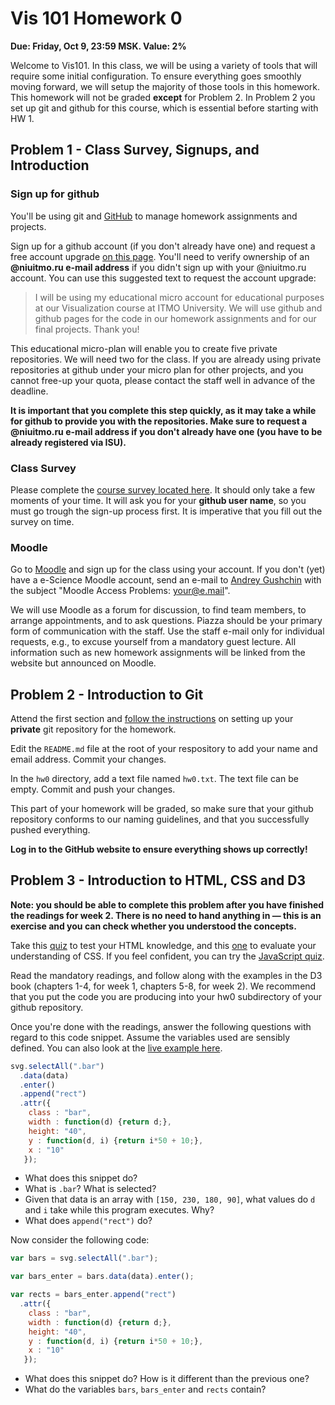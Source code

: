 # Vis 101 Homework 0

**Due: Friday, Oct 9, 23:59 MSK. Value: 2%**

Welcome to Vis101.  In this class, we will be using a variety of tools that will require some initial configuration. To ensure everything goes smoothly moving forward, we will setup the majority of those tools in this homework.  This homework will not be graded **except** for Problem 2. In Problem 2 you set up git and github for this course, which is essential before starting with HW 1.

## Problem 1 - Class Survey, Signups, and Introduction

### Sign up for github

You'll be using git and [GitHub](http://github.com) to manage homework assignments and projects.

Sign up for a github account (if you don't already have one) and request a free account upgrade [on this page](https://github.com/edu). You'll need to verify ownership of an **@niuitmo.ru e-mail address**  if you didn't sign up with your @niuitmo.ru account. You can use this suggested text to request the account upgrade:

>I will be using my educational micro account for educational purposes at our Visualization course at ITMO University. We will use github and github pages for the code in our homework assignments and for our final projects. Thank you!

This educational micro-plan will enable you to create five private repositories. We will need two for the class. If you are already using private repositories at github under your micro plan for other projects, and you cannot free-up your quota, please contact the staff well in advance of the deadline.

**It is important that you complete this step quickly, as it may take a while for github to provide you with the repositories. Make sure to request a @niuitmo.ru e-mail address if you don't already have one (you have to be already registered via ISU).**

### Class Survey
Please complete the [course survey located here](https://docs.google.com/forms/d/1m-ryd-4z4q-G95ULHcilYmC0rHRAJUH8cvidpAn7z5A/viewform). It should only take a few moments of your time. It will ask you for your **github user name**, so you must go trough the sign-up process first. It is imperative that you fill out the survey on time.

### Moodle
Go to [Moodle](http://moodle.escience.ifmo.ru/course/view.php?id=28) and sign up for the class using your account. If you don't (yet) have a e-Science Moodle account, send an e-mail to [Andrey Gushchin](mailto:normokontroller.nii.nkt.itmo@gmail.com ) with the subject "Moodle Access Problems: your@e.mail".

We will use Moodle as a forum for discussion, to find team members, to arrange appointments, and to ask questions. Piazza should be your primary form of communication with the staff. Use the staff e-mail only for individual requests, e.g., to excuse yourself from a mandatory guest lecture. All information such as new homework assignments will be linked from the website but announced on Moodle.

## Problem 2 - Introduction to Git

Attend the first section and [follow the instructions](../section1#git) on setting up your **private** git repository for the homework.

Edit the `README.md` file at the root of your respository to add your name and email address. Commit your changes.

In the `hw0` directory, add a text file named `hw0.txt`. The text file can be empty. Commit and push your changes.

This part of your homework will be graded, so make sure that your github repository conforms to our naming guidelines, and that you successfully pushed everything.

**Log in to the GitHub website to ensure everything shows up correctly!**

## Problem 3 - Introduction to HTML, CSS and D3

**Note: you should be able to complete this problem after you have finished the readings for week 2. There is no need to hand anything in — this is an exercise and you can check whether you understood the concepts.**

Take this [quiz](http://www.w3schools.com/quiztest/quiztest.asp?qtest=HTML) to test your HTML knowledge, and this [one](http://www.w3schools.com/quiztest/quiztest.asp?qtest=CSS) to evaluate your understanding of CSS. If you feel confident, you can try the [JavaScript quiz](http://www.w3schools.com/quiztest/quiztest.asp?qtest=JavaScript).

Read the mandatory readings, and follow along with the examples in the D3 book (chapters 1-4, for week 1, chapters 5-8, for week 2). We recommend that you put the code you are producing into your hw0 subdirectory of your github repository.

Once you're done with the readings, answer the following questions with regard to this code snippet. Assume the variables used are sensibly defined. You can also look at the [live example here](http://bl.ocks.org/alexsb/8565055).

```javascript
svg.selectAll(".bar")
  .data(data)
  .enter()
  .append("rect")
  .attr({
    class : "bar",
    width : function(d) {return d;},
    height: "40",
    y : function(d, i) {return i*50 + 10;},
    x : "10"
   });
```

 * What does this snippet do?
 * What is `.bar`? What is selected?
 * Given that data is an array with `[150, 230, 180, 90]`, what values do `d` and `i` take while this program executes. Why?
 * What does `append("rect")` do?

Now consider the following code:

```javascript
var bars = svg.selectAll(".bar");

var bars_enter = bars.data(data).enter();

var rects = bars_enter.append("rect")
  .attr({
    class : "bar",
    width : function(d) {return d;},
    height: "40",
    y : function(d, i) {return i*50 + 10;},
    x : "10"
   });
```

 * What does this snippet do? How is it different than the previous one?
 * What do the variables `bars`, `bars_enter` and `rects` contain?
